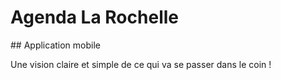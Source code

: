 # Agenda La Rochelle
## Application mobile

Une vision claire et simple de ce qui va se passer dans le coin !
